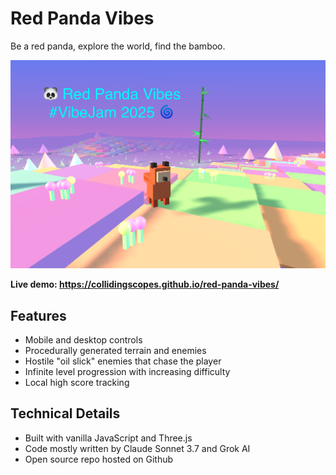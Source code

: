 # Red Panda Vibes

Be a red panda, explore the world, find the bamboo.

![Red Panda Vibes Game Screenshot](/assets/siteOGImage2.png)

**Live demo: https://collidingscopes.github.io/red-panda-vibes/**

## Features

- Mobile and desktop controls
- Procedurally generated terrain and enemies
- Hostile "oil slick" enemies that chase the player
- Infinite level progression with increasing difficulty
- Local high score tracking

## Technical Details

- Built with vanilla JavaScript and Three.js
- Code mostly written by Claude Sonnet 3.7 and Grok AI
- Open source repo hosted on Github